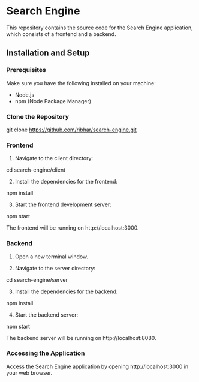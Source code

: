 # Search Engine

This repository contains the source code for the Search Engine application, which consists of a frontend and a backend.

## Installation and Setup

### Prerequisites

Make sure you have the following installed on your machine:

- Node.js
- npm (Node Package Manager)

### Clone the Repository

git clone https://github.com/ribhar/search-engine.git


### Frontend

1. Navigate to the client directory:

cd search-engine/client


2. Install the dependencies for the frontend:

npm install


3. Start the frontend development server:

npm start

The frontend will be running on http://localhost:3000.


### Backend

1. Open a new terminal window.


2. Navigate to the server directory:

cd search-engine/server


3. Install the dependencies for the backend:

npm install


4. Start the backend server:

npm start


The backend server will be running on http://localhost:8080.

### Accessing the Application

Access the Search Engine application by opening http://localhost:3000 in your web browser.



